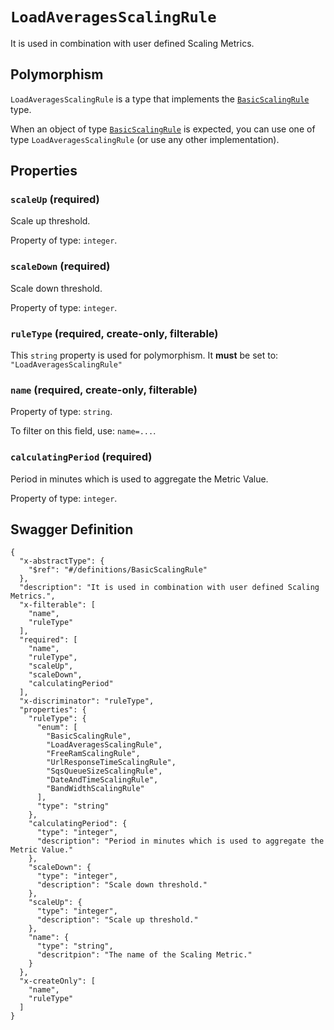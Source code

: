 # `LoadAveragesScalingRule` #

It is used in combination with user defined Scaling Metrics.

## Polymorphism ##

`LoadAveragesScalingRule` is a type that implements the [`BasicScalingRule`](./../definitions/BasicScalingRule.mkd) type.

When an object of type [`BasicScalingRule`](./../definitions/BasicScalingRule.mkd) is expected, you can use one of type `LoadAveragesScalingRule`
(or use any other implementation).




## Properties ##

### `scaleUp` (required) ###

Scale up threshold.


Property of type: `integer`.




### `scaleDown` (required) ###

Scale down threshold.


Property of type: `integer`.




### `ruleType` (required, create-only, filterable) ###




This `string` property is used for polymorphism. It **must** be set to: `"LoadAveragesScalingRule"`


### `name` (required, create-only, filterable) ###




Property of type: `string`.


To filter on this field, use: `name=...`.


### `calculatingPeriod` (required) ###

Period in minutes which is used to aggregate the Metric Value.


Property of type: `integer`.







## Swagger Definition ##

    {
      "x-abstractType": {
        "$ref": "#/definitions/BasicScalingRule"
      }, 
      "description": "It is used in combination with user defined Scaling Metrics.", 
      "x-filterable": [
        "name", 
        "ruleType"
      ], 
      "required": [
        "name", 
        "ruleType", 
        "scaleUp", 
        "scaleDown", 
        "calculatingPeriod"
      ], 
      "x-discriminator": "ruleType", 
      "properties": {
        "ruleType": {
          "enum": [
            "BasicScalingRule", 
            "LoadAveragesScalingRule", 
            "FreeRamScalingRule", 
            "UrlResponseTimeScalingRule", 
            "SqsQueueSizeScalingRule", 
            "DateAndTimeScalingRule", 
            "BandWidthScalingRule"
          ], 
          "type": "string"
        }, 
        "calculatingPeriod": {
          "type": "integer", 
          "description": "Period in minutes which is used to aggregate the Metric Value."
        }, 
        "scaleDown": {
          "type": "integer", 
          "description": "Scale down threshold."
        }, 
        "scaleUp": {
          "type": "integer", 
          "description": "Scale up threshold."
        }, 
        "name": {
          "type": "string", 
          "descritpion": "The name of the Scaling Metric."
        }
      }, 
      "x-createOnly": [
        "name", 
        "ruleType"
      ]
    }
